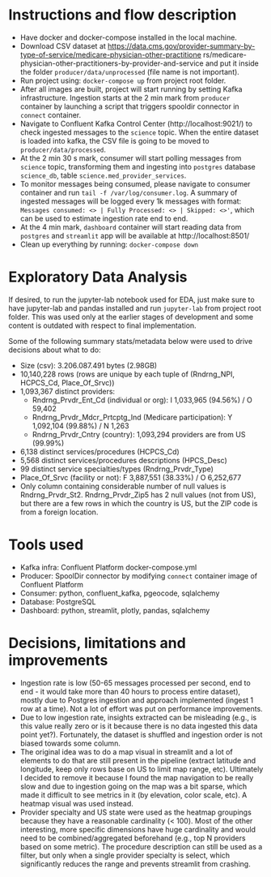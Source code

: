 # Instructions and flow description
- Have docker and docker-compose installed in the local machine.
- Download CSV dataset at https://data.cms.gov/provider-summary-by-type-of-service/medicare-physician-other-practitione
rs/medicare-physician-other-practitioners-by-provider-and-service and put it inside the folder `producer/data/unprocessed` (file name is not important).
- Run project using: `docker-compose up` from project root folder.
- After all images are built, project will start running by setting Kafka infrastructure. Ingestion starts at the 2 min mark from `producer` container by launching a script that triggers spooldir connector in `connect` container.
- Navigate to Confluent Kafka Control Center (http://localhost:9021/) to check ingested messages to the `science` topic. When the entire dataset is loaded into kafka, the CSV file is going to be moved to `producer/data/processed`.
- At the 2 min 30 s mark, consumer will start polling messages from `science` topic, transforming them and ingesting into `postgres` database `science_db`, table `science.med_provider_services`.
- To monitor messages being consumed, please navigate to consumer container and run `tail -f /var/log/consumer.log`. A summary of ingested messages will be logged every 1k messages with format: `Messages consumed: <> | Fully Processed: <> | Skipped: <>'`, which can be used to estimate ingestion rate end to end.
- At the 4 min mark, `dashboard` container will start reading data from `postgres` and `streamlit` app will be available at http://localhost:8501/
- Clean up everything by running: `docker-compose down`


# Exploratory Data Analysis
If desired, to run the jupyter-lab notebook used for EDA, just make sure to have jupyter-lab and pandas installed and run `jupyter-lab` from project root folder. This was used only at the earlier stages of development and some content is outdated with respect to final implementation. 

Some of the following summary stats/metadata below were used to drive decisions about what to do:
- Size (csv): 3.206.087.491 bytes (2.98GB)
- 10,140,228 rows (rows are unique by each tuple of (Rndrng_NPI, HCPCS_Cd, Place_Of_Srvc))
- 1,093,367 distinct providers:
    - Rndrng_Prvdr_Ent_Cd (individual or org): I 1,033,965 (94.56%) / O 59,402
    - Rndrng_Prvdr_Mdcr_Prtcptg_Ind (Medicare participation): Y 1,092,104 (99.88%) / N 1,263
    - Rndrng_Prvdr_Cntry (country): 1,093,294 providers are from US (99.99%)
- 6,138 distinct services/procedures (HCPCS_Cd)
- 5,568 distinct services/procedures descriptions (HPCS_Desc)
- 99 distinct service specialties/types (Rndrng_Prvdr_Type)
- Place_Of_Srvc (facility or not): F 3,887,551 (38.33%) / O 6,252,677
- Only column containing considerable number of null values is Rndrng_Prvdr_St2. Rndrng_Prvdr_Zip5 has 2 null values (not from US), but there are a few rows in which the country is US, but the ZIP code is from a foreign location.


# Tools used
- Kafka infra: Confluent Platform docker-compose.yml
- Producer: SpoolDir connector by modifying `connect` container image of Confluent Platform
- Consumer: python, confluent_kafka, pgeocode, sqlalchemy
- Database: PostgreSQL
- Dashboard: python, streamlit, plotly, pandas, sqlalchemy


# Decisions, limitations and improvements
- Ingestion rate is low (50-65 messages processed per second, end to end - it would take more than 40 hours to process entire dataset), mostly due to Postgres ingestion and approach implemented (ingest 1 row at a time). Not a lot of effort was put on performance improvements.
- Due to low ingestion rate, insights extracted can be misleading (e.g., is this value really zero or is it because there is no data ingested this data point yet?). Fortunately, the dataset is shuffled and ingestion order is not biased towards some column.
- The original idea was to do a map visual in streamlit and a lot of elements to do that are still present in the pipeline (extract latitude and longitude, keep only rows base on US to limit map range, etc). Ultimately I decided to remove it because I found the map navigation to be really slow and due to ingestion going on the map was a bit sparse, which made it difficult to see metrics in it (by elevation, color scale, etc). A heatmap visual was used instead.
- Provider specialty and US state were used as the heatmap groupings because they have a reasonable cardinality (< 100). Most of the other interesting, more specific dimensions have huge cardinality and would need to be combined/aggregated beforehand (e.g., top N providers based on some metric). The procedure description can still be used as a filter, but only when a single provider specialty is select, which significantly reduces the range and prevents streamlit from crashing.